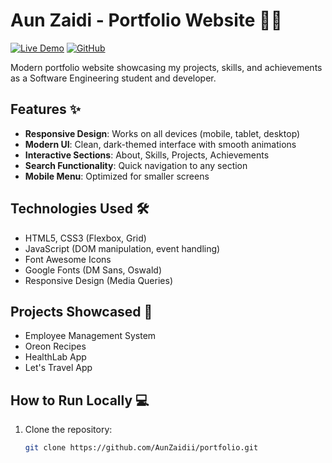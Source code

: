 # Aun Zaidi - Portfolio Website 👨‍💻

[![Live Demo](https://img.shields.io/badge/-Live%20Demo-brightgreen)](https://aunzaidi.me) 
[![GitHub](https://img.shields.io/badge/-GitHub-black?logo=github)](https://github.com/AunZaidii/portfolio)

Modern portfolio website showcasing my projects, skills, and achievements as a Software Engineering student and developer.

## Features ✨

- **Responsive Design**: Works on all devices (mobile, tablet, desktop)
- **Modern UI**: Clean, dark-themed interface with smooth animations
- **Interactive Sections**: About, Skills, Projects, Achievements
- **Search Functionality**: Quick navigation to any section
- **Mobile Menu**: Optimized for smaller screens

## Technologies Used 🛠️

- HTML5, CSS3 (Flexbox, Grid)
- JavaScript (DOM manipulation, event handling)
- Font Awesome Icons
- Google Fonts (DM Sans, Oswald)
- Responsive Design (Media Queries)

## Projects Showcased 🚀

- Employee Management System
- Oreon Recipes
- HealthLab App
- Let's Travel App

## How to Run Locally 💻

1. Clone the repository:
   ```bash
   git clone https://github.com/AunZaidii/portfolio.git
